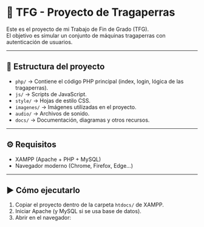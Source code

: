 # 🎰 TFG - Proyecto de Tragaperras

Este es el proyecto de mi Trabajo de Fin de Grado (TFG).  
El objetivo es simular un conjunto de máquinas tragaperras con autenticación de usuarios.

---

## 📂 Estructura del proyecto
- `php/` → Contiene el código PHP principal (index, login, lógica de las tragaperras).
- `js/` → Scripts de JavaScript.
- `style/` → Hojas de estilo CSS.
- `imagenes/` → Imágenes utilizadas en el proyecto.
- `audio/` → Archivos de sonido.
- `docs/` → Documentación, diagramas y otros recursos.

---

## ⚙️ Requisitos
- XAMPP (Apache + PHP + MySQL)
- Navegador moderno (Chrome, Firefox, Edge…)

---

## ▶️ Cómo ejecutarlo
1. Copiar el proyecto dentro de la carpeta `htdocs/` de XAMPP.
2. Iniciar Apache (y MySQL si se usa base de datos).
3. Abrir en el navegador:
